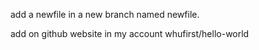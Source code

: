 add a newfile in a new branch named newfile.

add on github website in my account whufirst/hello-world
